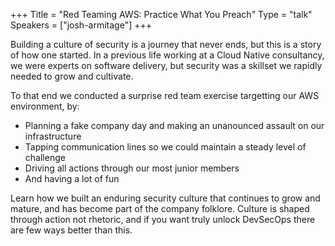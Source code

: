 +++
Title = "Red Teaming AWS: Practice What You Preach"
Type = "talk"
Speakers = ["josh-armitage"]
+++

Building a culture of security is a journey that never ends, but this is a story of how one started. In a previous life working at a Cloud Native consultancy, we were experts on software delivery, but security was a skillset we rapidly needed to grow and cultivate.

To that end we conducted a surprise red team exercise targetting our AWS environment, by:

- Planning a fake company day and making an unanounced assault on our infrastructure
- Tapping communication lines so we could maintain a steady level of challenge
- Driving all actions through our most junior members
- And having a lot of fun

Learn how we built an enduring security culture that continues to grow and mature, and has become part of the company folklore. Culture is shaped through action not rhetoric, and if you want truly unlock DevSecOps there are few ways better than this.